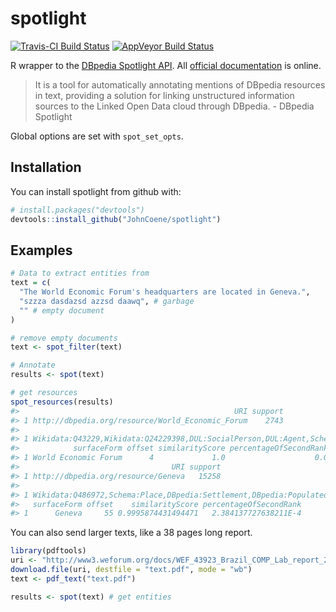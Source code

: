 
<!-- README.md is generated from README.Rmd. Please edit that file -->
spotlight
=========

[![Travis-CI Build Status](https://travis-ci.org/JohnCoene/spotlight.svg?branch=master)](https://travis-ci.org/JohnCoene/spotlight) [![AppVeyor Build Status](https://ci.appveyor.com/api/projects/status/github/JohnCoene/spotlight?branch=master&svg=true)](https://ci.appveyor.com/project/JohnCoene/spotlight)

R wrapper to the [DBpedia Spotlight API](http://www.dbpedia-spotlight.org/). All [official documentation](https://github.com/dbpedia-spotlight/dbpedia-spotlight-model) is online.

> It is a tool for automatically annotating mentions of DBpedia resources in text, providing a solution for linking unstructured information sources to the Linked Open Data cloud through DBpedia. - DBpedia Spotlight

Global options are set with `spot_set_opts`.

Installation
------------

You can install spotlight from github with:

``` r
# install.packages("devtools")
devtools::install_github("JohnCoene/spotlight")
```

Examples
--------

``` r
# Data to extract entities from 
text = c(
  "The World Economic Forum's headquarters are located in Geneva.",
  "szzza dasdazsd azzsd daawq", # garbage
  "" # empty document
)

# remove empty documents
text <- spot_filter(text)

# Annotate
results <- spot(text)

# get resources
spot_resources(results)
#>                                                URI support
#> 1 http://dbpedia.org/resource/World_Economic_Forum    2743
#>                                                                                                                  types
#> 1 Wikidata:Q43229,Wikidata:Q24229398,DUL:SocialPerson,DUL:Agent,Schema:Organization,DBpedia:Organisation,DBpedia:Agent
#>            surfaceForm offset similarityScore percentageOfSecondRank
#> 1 World Economic Forum      4             1.0                    0.0
#>                                  URI support
#> 1 http://dbpedia.org/resource/Geneva   15258
#>                                                                                                    types
#> 1 Wikidata:Q486972,Schema:Place,DBpedia:Settlement,DBpedia:PopulatedPlace,DBpedia:Place,DBpedia:Location
#>   surfaceForm offset    similarityScore percentageOfSecondRank
#> 1      Geneva     55 0.9995874431494471   2.384137727638211E-4
```

You can also send larger texts, like a 38 pages long report.

``` r
library(pdftools)
uri <- "http://www3.weforum.org/docs/WEF_43923_Brazil_COMP_Lab_report_2018.pdf"
download.file(uri, destfile = "text.pdf", mode = "wb")
text <- pdf_text("text.pdf")

results <- spot(text) # get entities
```
